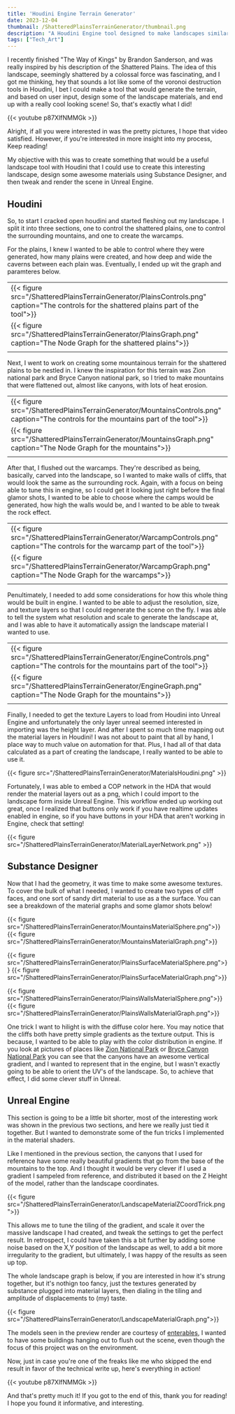 ```yaml
---
title: 'Houdini Engine Terrain Generator'
date: 2023-12-04
thumbnail: /ShatteredPlainsTerrainGenerator/thumbnail.png
description: "A Houdini Engine tool designed to make landscapes similar to the Shattered Plains, as described by Brandon Sanderson in \"The Way of Kings\""
tags: ["Tech_Art"]
---
```


I recently finished "The Way of Kings" by Brandon Sanderson, and was really inspired by 
his description of the Shattered Plains.  The idea of this landscape, seemingly 
shattered by a colossal force was fascinating, and I got me thinking, hey that sounds 
a lot like some of the voronoi destruction tools in Houdini, I bet I could make a tool 
that would generate the terrain, and based on user input, design some of the landscape 
materials, and end up with a really cool looking scene! So, that's exactly what I did!

{{< youtube p87XlfNMMGk >}}

Alright, if all you were interested in was the pretty pictures, I hope that video 
satisfied. However, if you're interested in more insight into my process, Keep reading! 

My objective with this was to create something that would be a useful landscape tool 
with Houdini that I could use to create this interesting landscape, design some awesome 
materials using Substance Designer, and then tweak and render the scene in Unreal Engine.


## Houdini
So, to start I cracked open houdini and started fleshing out my landscape. I split it 
into three sections, one to control the shattered plains, one to control the surrounding 
mountains, and one to create the warcamps.


For the plains, I knew I wanted to be able to control where they were generated,
how many plains were created, and how deep and wide the caverns between each plain was. 
Eventually, I ended up wit the graph and paramteres below. 

||
|---|
|{{< figure src="/ShatteredPlainsTerrainGenerator/PlainsControls.png" caption="The controls for the shattered plains part of the tool">}}|
|{{< figure src="/ShatteredPlainsTerrainGenerator/PlainsGraph.png" caption="The Node Graph for the shattered plains">}}|
||

Next, I went to work on creating some mountainous terrain for the shattered plains to be 
nestled in. I knew the inspiration for this terrain was Zion national park and Bryce 
Canyon national park, so I tried to make mountains that were flattened out, almost like 
canyons, with lots of heat erosion. 


||
|---|
|{{< figure src="/ShatteredPlainsTerrainGenerator/MountainsControls.png" caption="The controls for the mountains part of the tool">}}|
|{{< figure src="/ShatteredPlainsTerrainGenerator/MountainsGraph.png" caption="The Node Graph for the mountains">}}|
||

After that, I flushed out the warcamps. They're described as being, basically, carved into 
the landscape, so I wanted to make walls of cliffs, that would look the same as the 
surrounding rock. Again, with a focus on being able to tune this in engine, so I could 
get it looking just right before the final glamor shots, I wanted to be able to choose 
where the camps would be generated, how high the walls would be, and I wanted to be able 
to tweak the rock effect. 


||
|---|
|{{< figure src="/ShatteredPlainsTerrainGenerator/WarcampControls.png" caption="The controls for the warcamp part of the tool">}}|
|{{< figure src="/ShatteredPlainsTerrainGenerator/WarcampGraph.png" caption="The Node Graph for the warcamps">}}|
||

Penultimately, I needed to add some considerations for how this whole thing would be built in 
engine. I wanted to be able to adjust the resolution, size, and texture layers so that I 
could regenerate the scene on the fly. I was able to tell the system what resolution and 
scale to generate the landscape at, and I was able to have it automatically assign the 
landscape material I wanted to use.

||
|---|
|{{< figure src="/ShatteredPlainsTerrainGenerator/EngineControls.png" caption="The controls for the mountains part of the tool">}}|
|{{< figure src="/ShatteredPlainsTerrainGenerator/EngineGraph.png" caption="The Node Graph for the mountains">}}|
||

Finally, I needed to get the texture Layers to load from Houdini into Unreal Engine and 
unfortunately the only layer unreal seemed interested in importing was the height layer.
And after I spent so much time mapping out the material layers in Houdini! I was not about 
to paint that all by hand, I place way to much value on automation for that. Plus, I had 
all of that data calculated as a part of creating the landscape, I really wanted to be 
able to use it.

{{< figure src="/ShatteredPlainsTerrainGenerator/MaterialsHoudini.png" >}}

Fortunately, I was able to embed a COP network in the HDA that would render the material
layers out as a png, which I could import to the landscape form inside Unreal Engine. 
This workflow ended up working out great, once I realized that buttons only work if you 
have realtime updates enabled in engine, so if you have buttons in your HDA that aren't 
working in Engine, check that setting! 

{{< figure src="/ShatteredPlainsTerrainGenerator/MaterialLayerNetwork.png" >}}

## Substance Designer

Now that I had the geometry, it was time to make some awesome textures. To cover the 
bulk of what I needed, I wanted to create two types of cliff faces, and one sort of sandy 
dirt material to use as a the surface. You can see a breakdown of the material graphs 
and some glamor shots below!

{{< figure src="/ShatteredPlainsTerrainGenerator/MountainsMaterialSphere.png">}}
{{< figure src="/ShatteredPlainsTerrainGenerator/MountainsMaterialGraph.png">}}

{{< figure src="/ShatteredPlainsTerrainGenerator/PlainsSurfaceMaterialSphere.png">}}
{{< figure src="/ShatteredPlainsTerrainGenerator/PlainsSurfaceMaterialGraph.png">}}

{{< figure src="/ShatteredPlainsTerrainGenerator/PlainsWallsMaterialSphere.png">}}
{{< figure src="/ShatteredPlainsTerrainGenerator/PlainsWallsMaterialGraph.png">}}

One trick I want to hilight is with the diffuse color here. You may notice that the 
cliffs both have pretty simple gradients as the texture output. This is because, I wanted 
to be able to play with the color distribution in engine. If you look at pictures of 
places like [Zion National Park](https://www.nps.gov/zion/index.htm) or 
[Bryce Canyon National Park](https://www.nps.gov/brca/index.htm) you can see that the 
canyons have an awesome vertical gradient, and I wanted to represent that in the engine, 
but I wasn't exactly going to be able to orient the UV's of the landscape. So, to achieve 
that effect, I did some clever stuff in Unreal.

## Unreal Engine

This section is going to be a little bit shorter, most of the interesting work was shown 
in the previous two sections, and here we really just tied it together. But I wanted to 
demonstrate some of the fun tricks I implemented in the material shaders.

Like I mentioned in the previous section, the canyons that I used for reference have 
some really beautiful gradients that go from the base of the mountains to the top. And I 
thought it would be very clever if I used a gradient I sampeled from reference, and 
distributed it based on the Z Height of the model, rather than the landscape coordinates.

{{< figure src="/ShatteredPlainsTerrainGenerator/LandscapeMaterialZCoordTrick.png">}}

This allows me to tune the tiling of the gradient, and scale it over the massive 
landscape I had created, and tweak the settings to get the perfect result. In retrospect, 
I could have taken this a bit further by adding some noise based on the X,Y position of 
the landscape as well, to add a bit more irregularity to the gradient, but ultimately, 
I was happy of the results as seen up top. 

The whole landscape graph is below, if you are interested in how it's strung together, 
but it's nothign too fancy, just the textures generated by substance plugged into material 
layers, then dialing in the tiling and amplitude of displacements to (my) taste.

{{< figure src="/ShatteredPlainsTerrainGenerator/LandscapeMaterialGraph.png">}}


The models seen in the preview render are courtesy of [enterables](https://www.cgtrader.com/enterables),
I wanted to have some buildings hanging out to flush out the scene, even though the focus 
of this project was on the environment. 

Now, just in case you're one of the freaks like me who skipped the end result in favor 
of the technical write up, here's everything in action!

{{< youtube p87XlfNMMGk >}}

And that's pretty much it! If you got to the end of this, thank you for reading! I hope 
you found it informative, and interesting.
